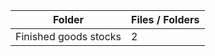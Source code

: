 | Folder                |   Files / Folders |
|-----------------------|-------------------|
| Finished goods stocks |                 2 |